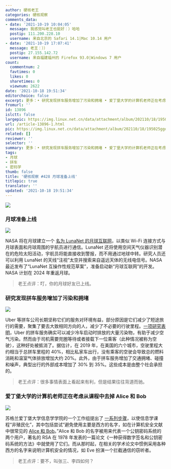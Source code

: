 ```yaml
---
author: 硬核老王
categories: 硬核观察
comments_data:
- date: '2021-10-19 10:04:05'
  message: 我感觉叫老王也挺好：）哈哈
  postip: 111.200.228.10
  username: 来自北京的 Safari 14.1|Mac 10.14 用户
- date: '2021-10-19 17:07:41'
  message: 老王：））
  postip: 27.155.142.72
  username: 来自福建福州的 Firefox 93.0|Windows 7 用户
count:
  commentnum: 2
  favtimes: 0
  likes: 0
  sharetimes: 0
  viewnum: 2622
date: '2021-10-18 19:51:34'
editorchoice: false
excerpt: 更多：• 研究发现拼车服务增加了污染和拥堵 • 爱丁堡大学的计算机老师正在考虑从课程中去掉 Alice 和 Bob
fromurl: ''
id: 13896
islctt: false
largepic: https://img.linux.net.cn/data/attachment/album/202110/18/195025ggo474p3tgt4f334.jpg
url: /article-13896-1.html
pic: https://img.linux.net.cn/data/attachment/album/202110/18/195025ggo474p3tgt4f334.jpg.thumb.jpg
related: []
reviewer: ''
selector: ''
summary: 更多：• 研究发现拼车服务增加了污染和拥堵 • 爱丁堡大学的计算机老师正在考虑从课程中去掉 Alice 和 Bob
tags:
- 月球
- 拼车
- 密码学
thumb: false
title: '硬核观察 #428 月球准备上线'
titlepic: true
translator: ''
updated: '2021-10-18 19:51:34'
---
```


![](https://img.linux.net.cn/data/attachment/album/202110/18/195025ggo474p3tgt4f334.jpg)


### 月球准备上线


![](https://img.linux.net.cn/data/attachment/album/202110/18/195038a3f63j2pcp922wjz.jpg)


NASA 将在月球建立一个 [名为 LunaNet 的月球互联网](https://www.autoevolution.com/news/connectivity-in-space-the-moon-will-soon-have-its-own-internet-171863.html)，以类似 Wi-Fi 连接方式与月球表面和月球周围的宇航员进行通信。LunaNet 还将使用空间天气仪器识别潜在的危险太阳活动，宇航员将能直接收到警报，而不用通过地球中转。研究人员还可以利用 LunaNet 的天线“注视”太空并搜索来自遥远天体的无线电信号。NASA 最近发布了“LunaNet 互操作性规范草案”，准备启动新“月球互联网”的开发。NASA 计划在 2024 年重返月球。



> 
> 老王点评：叮，你的月球好友已上线。
> 
> 
> 


### 研究发现拼车服务增加了污染和拥堵


![](https://img.linux.net.cn/data/attachment/album/202110/18/195056vmy35qtu9jvikkzi.jpg)


Uber 等拼车公司长期坚称它们的服务对环境有益，部分原因是它们减少了短途旅行的需要，聚集了要去大致相同方向的人，减少了不必要的行驶里程。[一项研究表明](https://www.nytimes.com/2021/10/17/opinion/uber-lyft.html)，Uber 的拼车服务确实可以减少冷车启动时排放的大量污染物，有助于减少空气污染。然而由于司机需要兜圈等待或者接载下一位乘客（此种情况被称为空驶），这种好处被抵消了。据估计，在 2019 年，在美国的六个城市，空驶里程大约相当于总拼车里程的 40%，相比私家车出行，没有乘客的空驶会导致总的燃料消耗和温室气体排放增加大约 20%。此外，由于拼车服务增加了交通拥堵、碰撞和噪声，典型出行的外部成本增加了 30% 到 35%。这些成本是由整个社会承担的。



> 
> 老王点评：很多事情表面上看起来有利，但是结果往往背道而驰。
> 
> 
> 


### 爱丁堡大学的计算机老师正在考虑从课程中去掉 Alice 和 Bob


![](https://img.linux.net.cn/data/attachment/album/202110/18/195113ll55o9jvhelkkjve.jpg)


苏格兰爱丁堡大学信息学学院的一个工作组提出了 [一系列步骤](https://www.theregister.com/2021/10/15/computer_scientist_terminology/)，以使信息学课程“非殖民化”，其中包括尝试“避免使用主要是西方的名字，如在计算机安全文献中很常见的 [Alice 和 Bob](https://en.wikipedia.org/w/index.php?title=Alice_and_Bob&oldid=1048184437)。”Alice 和 Bob 的名字被用来代表一个公钥密码系统的两个用户，著名的 RSA 在 1978 年发表的一篇论文《一种获得数字签名和公钥密码系统的方法》中就使用了它们。而从那时起，在相关的学术论文中惯例采用各种西方的名字来说明计算机安全的情况，如 Eve 扮演一个拦截通信的窃听者。



> 
> 老王点评：要不，叫张三、李四如何？
> 
> 
>